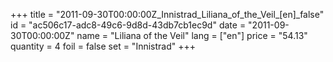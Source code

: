 +++
title = "2011-09-30T00:00:00Z_Innistrad_Liliana_of_the_Veil_[en]_false"
id = "ac506c17-adc8-49c6-9d8d-43db7cb1ec9d"
date = "2011-09-30T00:00:00Z"
name = "Liliana of the Veil"
lang = ["en"]
price = "54.13"
quantity = 4
foil = false
set = "Innistrad"
+++
